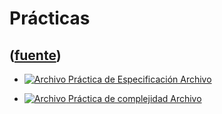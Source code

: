 # Prácticas
([fuente](https://campus.exactas.uba.ar/course/view.php?id=990&section=8))
---
  - [![Archivo](https://campus.exactas.uba.ar/theme/image.php/magazine/core/1462913092/f/pdf) Práctica de Especificación Archivo](https://campus.exactas.uba.ar/mod/resource/view.php?id=53272)

  - [![Archivo](https://campus.exactas.uba.ar/theme/image.php/magazine/core/1462913092/f/pdf) Práctica de complejidad Archivo](https://campus.exactas.uba.ar/mod/resource/view.php?id=53273)

